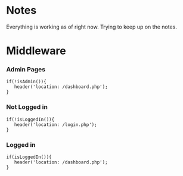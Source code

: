 # Notes
Everything is working as of right now. Trying to keep up on the notes.

# Middleware
### Admin Pages
```
if(!isAdmin()){
   header('location: /dashboard.php');
}
```
### Not Logged in
```
if(!isLoggedIn()){
   header('location: /login.php');
}
```
### Logged in
```
if(isLoggedIn()){
   header('location: /dashboard.php');
}